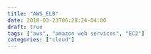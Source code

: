 ```yaml
---
title: "AWS_ELB"
date: 2018-03-23T06:28:24-04:00
draft: true
tags: ["aws", "amazon web services", "EC2"]
categories: ["cloud"]
---
```


